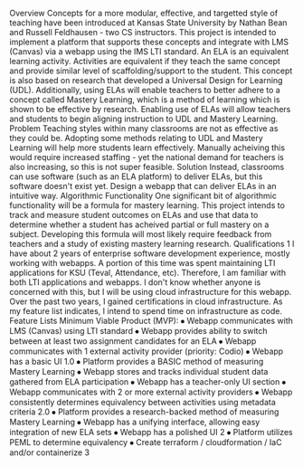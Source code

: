 Overview
Concepts for a more modular, effective, and targetted style of teaching have been
introduced at Kansas State University by Nathan Bean and Russell Feldhausen - two CS
instructors. This project is intended to implement a platform that supports these concepts
and integrate with LMS (Canvas) via a webapp using the IMS LTI standard. An ELA is
an equivalent learning activity. Activities are equivalent if they teach the same concept
and provide similar level of scaffolding/support to the student. This concept is also based
on research that developed a Universal Design for Learning (UDL). Additionally, using
ELAs will enable teachers to better adhere to a concept called Mastery Learning, which is
a method of learning which is shown to be effective by research. Enabling use of ELAs
will allow teachers and students to begin aligning instruction to UDL and Mastery
Learning.
Problem
Teaching styles within many classrooms are not as effective as they could be. Adopting
some methods relating to UDL and Mastery Learning will help more students learn
effectively. Manually acheiving this would require increased staffing - yet the national
demand for teachers is also increasing, so this is not super feasible.
Solution
Instead, classrooms can use software (such as an ELA platform) to deliver ELAs, but this
software doesn't exist yet. Design a webapp that can deliver ELAs in an intuitive way.
Algorithmic Functionality
One significant bit of algorithmic functionality will be a formula for mastery learning.
This project intends to track and measure student outcomes on ELAs and use that data to
determine whether a student has acheived partial or full mastery on a subject. Developing
this formula will most likely require feedback from teachers and a study of existing
mastery learning research.
Qualifications
1
I have about 2 years of enterprise software development experience, mostly working with
webapps. A portion of this time was spent maintaining LTI applications for KSU (Teval,
Attendance, etc). Therefore, I am familiar with both LTI applications and webapps.
I don't know whether anyone is concerned with this, but I will be using cloud
infrastructure for this webapp. Over the past two years, I gained certifications in cloud
infrastructure. As my feature list indicates, I intend to spend time on infrastructure as
code.
Feature Lists
Minimum Viable Product (MVP):
⦁ Webapp communicates with LMS (Canvas) using LTI standard
⦁ Webapp provides ability to switch between at least two assignment candidates for
an ELA
⦁ Webapp communicates with 1 external activity provider (priority: Codio)
⦁ Webapp has a basic UI
1.0
⦁ Platform provides a BASIC method of measuring Mastery Learning
⦁ Webapp stores and tracks individual student data gathered from ELA participation
⦁ Webapp has a teacher-only UI section
⦁ Webapp communicates with 2 or more external activity providers
⦁ Webapp consistently determines equivalency between activities using metadata
criteria
2.0
⦁ Platform provides a research-backed method of measuring Mastery Learning
⦁ Webapp has a unifying interface, allowing easy integration of new ELA sets
⦁ Webapp has a polished UI
2
⦁ Platform utilizes PEML to determine equivalency
⦁ Create terraform / cloudformation / IaC and/or containerize
3
